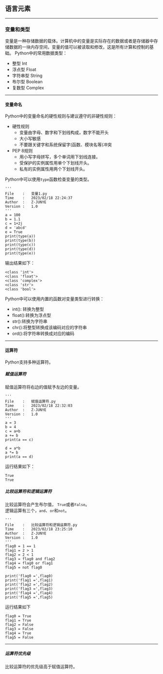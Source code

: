 ## 语言元素
***
### 变量和类型
变量是一种存储数据的载体。计算机中的变量是实际存在的数据或者是存储器中存储数据的一块内存空间，变量的值可以被读取和修改，这是所有计算和控制的基础。
Python中的常用数据类型：
* 整型 Int
* 浮点型 Float
* 字符串型 String
* 布尔型 Boolean
* 复数型 Complex
***
#### 变量命名
Python中的变量命名的硬性规则与建议遵守的非硬性规则：
* 硬性规则
    * 变量由字母、数字和下划线构成，数字不能开头
    * 大小写敏感
    * 不要跟关键字和系统保留字(函数、模块名等)冲突
* PEP 8规则
    * 用小写字母拼写，多个单词用下划线连接。
    * 受保护的实例属性用单个下划线开头。
    * 私有的实例属性用两个下划线开头。

Python中可以使用`type`函数检查变量的类型。

    '''
    File    :   变量1.py
    Time    :   2023/02/18 22:24:37
    Author  :   Z-JUNYE 
    Version :   1.0
    '''
    a = 100
    b = 1.1
    c = 1+2j
    d = 'abcd'
    e = True
    print(type(a))
    print(type(b))
    print(type(c))
    print(type(d))
    print(type(e))

输出结果如下：

    <class 'int'>
    <class 'float'>
    <class 'complex'>
    <class 'str'>
    <class 'bool'>

Python中可以使用内置的函数对变量类型进行转换：
* int(): 转换为整型
* float():转换为浮点型
* str():转换为字符串
* chr():将整型转换成该编码对应的字符串
* ord():将字符串转换成对应的编码
***
#### 运算符
Python支持多种运算符。

##### 赋值运算符
赋值运算符将右边的值赋予左边的变量。

    '''
    File    :   赋值运算符.py
    Time    :   2023/02/18 22:32:03
    Author  :   Z-JUNYE 
    Version :   1.0
    '''
    a = 3
    b = 4
    c = a+b
    a += b
    print(a == c)

    d = a*b
    a *= b
    print(a == d)

运行结果如下：

    True
    True

##### 比较运算符和逻辑运算符
比较运算符会产生布尔值， `True`或者`False`。  
逻辑运算有三个，`and`、`or`和`not`。 

    '''
    File    :   比较运算符和逻辑运算符.py
    Time    :   2023/02/18 23:25:10
    Author  :   Z-JUNYE 
    Version :   1.0
    '''
    flag0 = 1 == 1
    flag1 = 2 > 1
    flag2 = 2 < 1
    flag3 = flag0 and flag2
    flag4 = flag0 or flag1
    flag5 = not flag0

    print('flag0 =',flag0)
    print('flag1 =',flag1)
    print('flag2 =',flag2)
    print('flag3 =',flag3)
    print('flag4 =',flag4)
    print('flag5 =',flag5)

运行结果如下

    flag0 = True
    flag1 = True
    flag2 = False
    flag3 = False
    flag4 = True
    flag5 = False

***
##### 运算符优先级
比较运算符的优先级高于赋值运算符。

